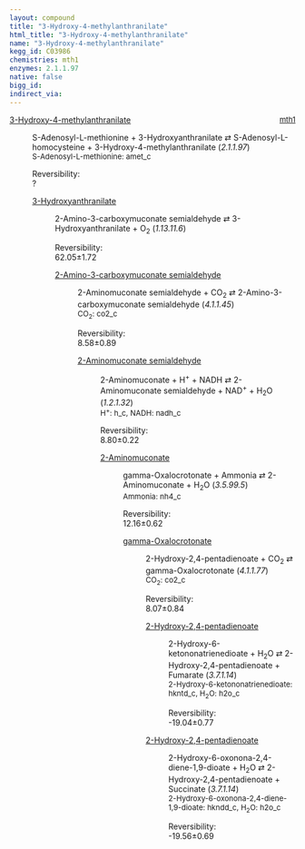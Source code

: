 ```yaml
---
layout: compound
title: "3-Hydroxy-4-methylanthranilate"
html_title: "3-Hydroxy-4-methylanthranilate"
name: "3-Hydroxy-4-methylanthranilate"
kegg_id: C03986
chemistries: mth1
enzymes: 2.1.1.97
native: false
bigg_id:
indirect_via:
---
```

<dl><dt class='rs-product'><a href='{{ site.url }}{{ site.baseurl }}/compounds/C03986' class='link-dark' data-bs-toggle='tooltip' data-bs-html='true' data-bs-title='KEGG: C03986'>3-Hydroxy-4-methylanthranilate</a><span style='float: right; max-width: 40%'><a href='{{ site.url }}{{ site.baseurl }}/chemistries/mth1' class='link-dark opacity-50' style='font-size: small; word-wrap: anywhere;'>mth1</a></span></dt><dd><p>S-Adenosyl-L-methionine + 3-Hydroxyanthranilate &#8644; S-Adenosyl-L-homocysteine + 3-Hydroxy-4-methylanthranilate (<i>2.1.1.97</i>)<br /><span style='font-size: small;'><span data-bs-toggle='tooltip' data-bs-html='true' data-bs-title='KEGG: C00019'>S-Adenosyl-L-methionine</span>: amet_c</span><br /><div class="reversibility_info">Reversibility: <div class="progress"><div class="progress-bar bg-light" role="progressbar" style="width: 100%" aria-valuenow="0" aria-valuemin="0" aria-valuemax="100"></div></div><span>?</span><div class="progress"><div class="progress-bar bg-light" role="progressbar" style="width: 100%" aria-valuenow="0" aria-valuemin="0" aria-valuemax="10"></div></div></div></p><dl><dt><a href='{{ site.url }}{{ site.baseurl }}/compounds/C00632' class='link-dark' data-bs-toggle='tooltip' data-bs-html='true' data-bs-title='KEGG: C00632'>3-Hydroxyanthranilate</a><span style='float: right; max-width: 40%'><a href='{{ site.url }}{{ site.baseurl }}/chemistries/None' class='link-dark opacity-50' style='font-size: small; word-wrap: anywhere;'></a></span></dt><dd><p>2-Amino-3-carboxymuconate semialdehyde &#8644; 3-Hydroxyanthranilate + O<sub>2</sub> (<i>1.13.11.6</i>)<br /><div class="reversibility_info">Reversibility: <div class="progress"><div class="progress-bar bg-success" role="progressbar" style="width: 0%" aria-valuenow="0" aria-valuemin="0" aria-valuemax="100"></div></div><span>62.05&plusmn;1.72</span><div class="progress"><div class="progress-bar bg-danger" role="progressbar" style="width: 620.48%" aria-valuenow="62.04817876985981" aria-valuemin="0" aria-valuemax="10"></div></div></div></p><dl><dt><a href='{{ site.url }}{{ site.baseurl }}/compounds/C04409' class='link-dark' data-bs-toggle='tooltip' data-bs-html='true' data-bs-title='KEGG: C04409'>2-Amino-3-carboxymuconate semialdehyde</a><span style='float: right; max-width: 40%'><a href='{{ site.url }}{{ site.baseurl }}/chemistries/None' class='link-dark opacity-50' style='font-size: small; word-wrap: anywhere;'></a></span></dt><dd><p>2-Aminomuconate semialdehyde + CO<sub>2</sub> &#8644; 2-Amino-3-carboxymuconate semialdehyde (<i>4.1.1.45</i>)<br /><span style='font-size: small;'><span data-bs-toggle='tooltip' data-bs-html='true' data-bs-title='KEGG: C00011'>CO<sub>2</sub></span>: co2_c</span><br /><div class="reversibility_info">Reversibility: <div class="progress"><div class="progress-bar bg-success" role="progressbar" style="width: 0%" aria-valuenow="0" aria-valuemin="0" aria-valuemax="100"></div></div><span>8.58&plusmn;0.89</span><div class="progress"><div class="progress-bar bg-danger" role="progressbar" style="width: 85.76%" aria-valuenow="8.575891429290667" aria-valuemin="0" aria-valuemax="10"></div><div class="progress-bar bg-warning" role="progressbar" style="width: 8.93%" aria-valuenow="8.575891429290667" aria-valuemin="0" aria-valuemax="10"></div></div></div></p><dl><dt><a href='{{ site.url }}{{ site.baseurl }}/compounds/C03824' class='link-dark' data-bs-toggle='tooltip' data-bs-html='true' data-bs-title='KEGG: C03824'>2-Aminomuconate semialdehyde</a><span style='float: right; max-width: 40%'><a href='{{ site.url }}{{ site.baseurl }}/chemistries/None' class='link-dark opacity-50' style='font-size: small; word-wrap: anywhere;'></a></span></dt><dd><p>2-Aminomuconate + H<sup>+</sup> + NADH &#8644; 2-Aminomuconate semialdehyde + NAD<sup>+</sup> + H<sub>2</sub>O (<i>1.2.1.32</i>)<br /><span style='font-size: small;'><span data-bs-toggle='tooltip' data-bs-html='true' data-bs-title='KEGG: C00080'>H<sup>+</sup></span>: h_c, <span data-bs-toggle='tooltip' data-bs-html='true' data-bs-title='KEGG: C00004'>NADH</span>: nadh_c</span><br /><div class="reversibility_info">Reversibility: <div class="progress"><div class="progress-bar bg-success" role="progressbar" style="width: 0%" aria-valuenow="0" aria-valuemin="0" aria-valuemax="100"></div></div><span>8.80&plusmn;0.22</span><div class="progress"><div class="progress-bar bg-danger" role="progressbar" style="width: 87.98%" aria-valuenow="8.798424555678185" aria-valuemin="0" aria-valuemax="10"></div><div class="progress-bar bg-warning" role="progressbar" style="width: 2.20%" aria-valuenow="8.798424555678185" aria-valuemin="0" aria-valuemax="10"></div></div></div></p><dl><dt><a href='{{ site.url }}{{ site.baseurl }}/compounds/C02220' class='link-dark' data-bs-toggle='tooltip' data-bs-html='true' data-bs-title='KEGG: C02220'>2-Aminomuconate</a><span style='float: right; max-width: 40%'><a href='{{ site.url }}{{ site.baseurl }}/chemistries/None' class='link-dark opacity-50' style='font-size: small; word-wrap: anywhere;'></a></span></dt><dd><p>gamma-Oxalocrotonate + Ammonia &#8644; 2-Aminomuconate + H<sub>2</sub>O (<i>3.5.99.5</i>)<br /><span style='font-size: small;'><span data-bs-toggle='tooltip' data-bs-html='true' data-bs-title='KEGG: C00014'>Ammonia</span>: nh4_c</span><br /><div class="reversibility_info">Reversibility: <div class="progress"><div class="progress-bar bg-success" role="progressbar" style="width: 0%" aria-valuenow="0" aria-valuemin="0" aria-valuemax="100"></div></div><span>12.16&plusmn;0.62</span><div class="progress"><div class="progress-bar bg-danger" role="progressbar" style="width: 121.56%" aria-valuenow="12.155917002062704" aria-valuemin="0" aria-valuemax="10"></div></div></div></p><dl><dt><a href='{{ site.url }}{{ site.baseurl }}/compounds/C03453' class='link-dark' data-bs-toggle='tooltip' data-bs-html='true' data-bs-title='KEGG: C03453'>gamma-Oxalocrotonate</a><span style='float: right; max-width: 40%'><a href='{{ site.url }}{{ site.baseurl }}/chemistries/None' class='link-dark opacity-50' style='font-size: small; word-wrap: anywhere;'></a></span></dt><dd><p>2-Hydroxy-2,4-pentadienoate + CO<sub>2</sub> &#8644; gamma-Oxalocrotonate (<i>4.1.1.77</i>)<br /><span style='font-size: small;'><span data-bs-toggle='tooltip' data-bs-html='true' data-bs-title='KEGG: C00011'>CO<sub>2</sub></span>: co2_c</span><br /><div class="reversibility_info">Reversibility: <div class="progress"><div class="progress-bar bg-success" role="progressbar" style="width: 0%" aria-valuenow="0" aria-valuemin="0" aria-valuemax="100"></div></div><span>8.07&plusmn;0.84</span><div class="progress"><div class="progress-bar bg-danger" role="progressbar" style="width: 80.75%" aria-valuenow="8.07490039500454" aria-valuemin="0" aria-valuemax="10"></div><div class="progress-bar bg-warning" role="progressbar" style="width: 8.35%" aria-valuenow="8.07490039500454" aria-valuemin="0" aria-valuemax="10"></div></div></div></p><dl><dt><a href='{{ site.url }}{{ site.baseurl }}/compounds/C00596' class='link-dark' data-bs-toggle='tooltip' data-bs-html='true' data-bs-title='KEGG: C00596'>2-Hydroxy-2,4-pentadienoate</a><span style='float: right; max-width: 40%'><a href='{{ site.url }}{{ site.baseurl }}/chemistries/None' class='link-dark opacity-50' style='font-size: small; word-wrap: anywhere;'></a></span></dt><dd><p>2-Hydroxy-6-ketononatrienedioate + H<sub>2</sub>O &#8644; 2-Hydroxy-2,4-pentadienoate + Fumarate (<i>3.7.1.14</i>)<br /><span style='font-size: small;'><span data-bs-toggle='tooltip' data-bs-html='true' data-bs-title='KEGG: C12624'>2-Hydroxy-6-ketononatrienedioate</span>: hkntd_c, <span data-bs-toggle='tooltip' data-bs-html='true' data-bs-title='KEGG: C00001'>H<sub>2</sub>O</span>: h2o_c</span><br /><div class="reversibility_info">Reversibility: <div class="progress" style="flex-direction: row-reverse;"><div class="progress-bar bg-success" role="progressbar" style="width: 190.40%" aria-valuenow="-19.040039565397663" aria-valuemin="0" aria-valuemax="10"></div></div><span>-19.04&plusmn;0.77</span><div class="progress"><div class="progress-bar bg-danger" role="progressbar" style="width: 0%" aria-valuenow="-19.040039565397663" aria-valuemin="0" aria-valuemax="10"></div></div></div></p><dl></dl></dd><dt><a href='{{ site.url }}{{ site.baseurl }}/compounds/C00596' class='link-dark' data-bs-toggle='tooltip' data-bs-html='true' data-bs-title='KEGG: C00596'>2-Hydroxy-2,4-pentadienoate</a><span style='float: right; max-width: 40%'><a href='{{ site.url }}{{ site.baseurl }}/chemistries/None' class='link-dark opacity-50' style='font-size: small; word-wrap: anywhere;'></a></span></dt><dd><p>2-Hydroxy-6-oxonona-2,4-diene-1,9-dioate + H<sub>2</sub>O &#8644; 2-Hydroxy-2,4-pentadienoate + Succinate (<i>3.7.1.14</i>)<br /><span style='font-size: small;'><span data-bs-toggle='tooltip' data-bs-html='true' data-bs-title='KEGG: C04479'>2-Hydroxy-6-oxonona-2,4-diene-1,9-dioate</span>: hkndd_c, <span data-bs-toggle='tooltip' data-bs-html='true' data-bs-title='KEGG: C00001'>H<sub>2</sub>O</span>: h2o_c</span><br /><div class="reversibility_info">Reversibility: <div class="progress" style="flex-direction: row-reverse;"><div class="progress-bar bg-success" role="progressbar" style="width: 195.63%" aria-valuenow="-19.563212929870005" aria-valuemin="0" aria-valuemax="10"></div></div><span>-19.56&plusmn;0.69</span><div class="progress"><div class="progress-bar bg-danger" role="progressbar" style="width: 0%" aria-valuenow="-19.563212929870005" aria-valuemin="0" aria-valuemax="10"></div></div></div></p><dl></dl></dd></dl></dd></dl></dd></dl></dd></dl></dd></dl></dd></dl></dd></dl>